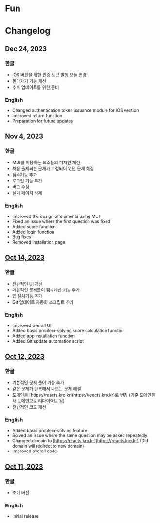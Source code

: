 # Fun

# Changelog

## Dec 24, 2023

### 한글

- iOS 버전을 위한 인증 토큰 발행 모듈 변경
- 돌아가기 기능 개선
- 추후 업데이트를 위한 준비

### English

- Changed authentication token issuance module for iOS version
- Improved return function
- Preparation for future updates

## Nov 4, 2023

### 한글

- MUI를 이용하는 요소들의 디자인 개선
- 처음 출제되는 문제가 고정되어 있던 문제 해결
- 점수기능 추가
- 로그인 기능 추가
- 버그 수정
- 설치 페이지 삭제

### English

- Improved the design of elements using MUI
- Fixed an issue where the first question was fixed
- Added score function
- Added login function
- Bug fixes
- Removed installation page

## [Oct 14, 2023](https://reacts.kro.kr)

### 한글

- 전반적인 UI 개선
- 기본적인 문제풀이 점수계산 기능 추가
- 앱 설치기능 추가
- Git 업데이트 자동화 스크립트 추가

### English

- Improved overall UI
- Added basic problem-solving score calculation function
- Added app installation function
- Added Git update automation script

## [Oct 12, 2023](https://fun-3g401cfbv-jonathan0827.vercel.app)

### 한글

- 기본적인 문제 풀이 기능 추가
- 같은 문제가 반복해서 나오는 문제 해결
- 도메인을 [https://reacts.kro.kr](https://reacts.kro.kr)로 변경 (기존 도메인은 새 도메인으로 리다이렉트 됨)
- 전반적인 코드 개선

### English

- Added basic problem-solving feature
- Solved an issue where the same question may be asked repeatedly
- Changed domain to [https://reacts.kro.kr](https://reacts.kro.kr) (Old domain will redirect to new domain)
- Improved overall code

## [Oct 11, 2023](https://fun-1c3pzdfcv-jonathan0827.vercel.app)

### 한글

- 초기 버전

### English

- Initial release
